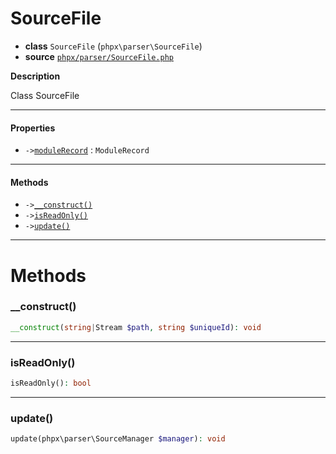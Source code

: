 # SourceFile

- **class** `SourceFile` (`phpx\parser\SourceFile`)
- **source** [`phpx/parser/SourceFile.php`](./src/main/resources/JPHP-INF/sdk/phpx/parser/SourceFile.php)

**Description**

Class SourceFile

---

#### Properties

- `->`[`moduleRecord`](#prop-modulerecord) : `ModuleRecord`

---

#### Methods

- `->`[`__construct()`](#method-__construct)
- `->`[`isReadOnly()`](#method-isreadonly)
- `->`[`update()`](#method-update)

---
# Methods

<a name="method-__construct"></a>

### __construct()
```php
__construct(string|Stream $path, string $uniqueId): void
```

---

<a name="method-isreadonly"></a>

### isReadOnly()
```php
isReadOnly(): bool
```

---

<a name="method-update"></a>

### update()
```php
update(phpx\parser\SourceManager $manager): void
```